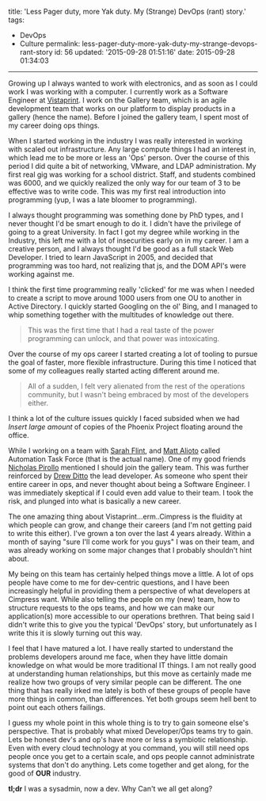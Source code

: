 title: 'Less Pager duty, more Yak duty. My (Strange) DevOps (rant) story.'
tags:

  - DevOps
  - Culture
permalink: less-pager-duty-more-yak-duty-my-strange-devops-rant-story
id: 56
updated: '2015-09-28 01:51:16'
date: 2015-09-28 01:34:03
---

Growing up I always wanted to work with electronics, and as soon as I could work I was working with a computer. I currently work as a Software Engineer at [Vistaprint](http://vistaprint.com). I work on the Gallery team, which is an agile development team that works on our platform to display products in a gallery (hence the name). Before I joined the gallery team, I spent most of my career doing ops things.
<!-- more -->
When I started working in the industry I was really interested in working with scaled out infrastructure. Any large compute things I had an interest in, which lead me to be more or less an 'Ops' person. Over the course of this period I did quite a bit of networking, VMware, and LDAP administration. My first real gig was working for a school district. Staff, and students combined was 6000, and we quickly realized the only way for our team of 3 to be effective was to write code. This was my first real introduction into programming (yup, I was a late bloomer to programming).

I always thought programming was something done by PhD types, and I never thought I'd be smart enough to do it. I didn't have the privilege of going to a great University. In fact I got my degree while working in the Industry, this left me with a lot of insecurities early on in my career. I am a creative person, and I always thought I'd be good as a full stack Web Developer. I tried to learn JavaScript in 2005, and decided that programming was too hard, not realizing that js, and the DOM API's were working against me.

I think the first time programming really 'clicked' for me was when I needed to create a script to move around 1000 users from one OU to another in Active Directory. I quickly started Googling on the ol' Bing, and I managed to whip something together with the multitudes of knowledge out there.

>This was the first time that I had a real taste of the power programming can unlock, and that power was intoxicating.

Over the course of my ops career I started creating a lot of tooling to pursue the goal of faster, more flexible infrastructure. During this time I noticed that some of my colleagues really started acting different around me.

>All of a sudden, I felt very alienated from the rest of the operations community, but I wasn't being embraced by most of the developers either.

I think a lot of the culture issues quickly I faced subsided when we had *Insert large amount* of copies of the Phoenix Project floating around the office.

While I working on a team with [Sarah Flint](https://www.linkedin.com/profile/view?id=15269002), and [Matt Alioto](https://www.linkedin.com/profile/view?id=75343021) called Automation Task Force (that is the actual name). One of my good friends [Nicholas Pirollo](http://nickpirollo.net/) mentioned I should join the gallery team. This was further reinforced by [Drew Ditto](https://www.linkedin.com/pub/drew-ditto/52/786/927) the lead developer. As someone who spent their entire career in ops, and never thought about being a Software Engineer. I was immediately skeptical if I could even add value to their team. I took the risk, and plunged into what is basically a new career.

The one amazing thing about Vistaprint...erm..Cimpress is the fluidity at which people can grow, and change their careers (and I'm not getting paid to write this either). I've grown a ton over the last 4 years already. Within a month of saying "sure I'll come work for you guys" I was on their team, and was already working on some major changes that I probably shouldn't hint about.

My being on this team has certainly helped things move a little. A lot of ops people have come to me for dev-centric questions, and I have been increasingly helpful in providing them a perspective of what developers at Cimpress want. While also telling the people on my (new) team, how to structure requests to the ops teams, and how we can make our application(s) more accessible to our operations brethren. That being said I didn't write this to give you the typical 'DevOps' story, but unfortunately as I write this it is slowly turning out this way.

I feel that I have matured a lot. I have really started to understand the problems developers around me face, when they have little domain knowledge on what would be more traditional IT things. I am not really good at understanding human relationships, but this move as certainly made me realize how two groups of very similar people can be different. The one thing that has really irked me lately is both of these groups of people have more things in common, than differences. Yet both groups seem hell bent to point out each others failings.

I guess my whole point in this whole thing is to try to gain someone else's perspective. That is probably what mixed Developer/Ops teams try to gain. Lets be honest dev's and op's have more or less a symbiotic relationship. Even with every cloud technology at you command, you will still need ops people once you get to a certain scale, and ops people cannot administrate systems that don't do anything. Lets come together and get along, for the good of **OUR** industry.

**tl;dr** I was a sysadmin, now a dev. Why Can't we all get along?

